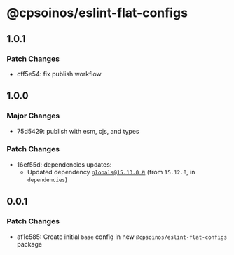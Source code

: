 # @cpsoinos/eslint-flat-configs

## 1.0.1

### Patch Changes

- cff5e54: fix publish workflow

## 1.0.0

### Major Changes

- 75d5429: publish with esm, cjs, and types

### Patch Changes

- 16ef55d: dependencies updates:
  - Updated dependency [`globals@15.13.0` ↗︎](https://www.npmjs.com/package/globals/v/15.13.0) (from `15.12.0`, in `dependencies`)

## 0.0.1

### Patch Changes

- af1c585: Create initial `base` config in new `@cpsoinos/eslint-flat-configs` package
